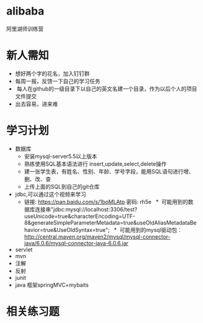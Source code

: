 # alibaba
阿里湖师训练营

#  新人需知
*  想好两个字的花名，加入钉钉群
*  每周一报，反馈一下自己的学习任务
*  每人在github的一级目录下以自己的英文名建一个目录，作为以后个人的项目文件提交
*  出去容易，进来难

#  学习计划
*  数据库
   *  安装mysql-server5.5以上版本
   *  熟练使用SQL基本语法进行 insert,update,select,delete操作
   *  建一张学生表，有姓名、性别、年龄、学号字段，能用SQL语句进行增、删、改、查
   *  上传上面的SQL到自己的git仓库
*  jdbc,可以通过这个视频来学习
   *  链接: https://pan.baidu.com/s/1boMLAtp 密码: rh5e
   *  可能用到的数据库连接串"jdbc:mysql://localhost:3306/test?useUnicode=true&characterEncoding=UTF-8&generateSimpleParameterMetadata=true&useOldAliasMetadataBehavior=true&UseOldSyntax=true";
   *  可能用到的mysql驱动包：http://central.maven.org/maven2/mysql/mysql-connector-java/6.0.6/mysql-connector-java-6.0.6.jar
*  servlet
*  mvn
*  注解
*  反射
*  junit
*  java 框架springMVC+mybaits

#  相关练习题
